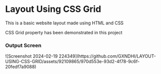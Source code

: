 <h1>Layout Using CSS Grid</h1>
<p>This is a basic website layout made using HTML and CSS</p>
<p>CSS Grid property has been demonstrated in this project</p>

<h3>Output Screen</h3>
![Screenshot 2024-02-19 224349](https://github.com/GXNDHI/LAYOUT-USING-CSS-GRID/assets/92109865/970d553e-93d2-4f78-9c6f-20fedf7a9088)
